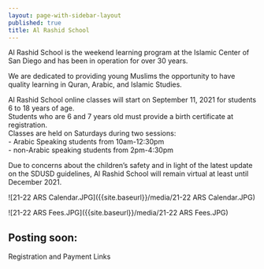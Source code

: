 ```yaml
---
layout: page-with-sidebar-layout
published: true
title: Al Rashid School
---
```

Al Rashid School is the weekend learning program at the Islamic Center of San Diego and has been in operation for over 30 years.

We are dedicated to providing young Muslims the opportunity to have quality learning in Quran, Arabic, and Islamic Studies.

Al Rashid School online classes will start on September 11, 2021 for students 6 to 18 years of age.  
Students who are 6 and 7 years old must provide a birth certificate at registration.  
Classes are held on Saturdays during two sessions:  
     - Arabic Speaking students from 10am-12:30pm  
     - non-Arabic speaking students from 2pm-4:30pm

Due to concerns about the children’s safety and in light of the latest update on the SDUSD guidelines, Al Rashid School will remain virtual at least until December 2021.

![21-22 ARS Calendar.JPG]({{site.baseurl}}/media/21-22 ARS Calendar.JPG)

![21-22 ARS Fees.JPG]({{site.baseurl}}/media/21-22 ARS Fees.JPG)

## Posting soon: 
Registration and Payment Links


<!--
Please fill out the Registration Form online to allow us to place each student in the appropriate classroom.
A Payment Form will be posted online soon to allow you to pay for the books and tuition.

## Please use following links: For registration
  <div class="row pt-10 pb-3">
    <div class="col-md-6 col-6 pb-3">
        <a class="btn btn-sm btn-warning" href="https://docs.google.com/forms/d/e/1FAIpQLSfHOSFa-gyfyaiH3f_iaEIxV9qziq86iLxzIUYnrupI9mLx9A/viewform?fbclid=IwAR02-Vu2ROj6GvKAZopUnR6btFcXpKP1I0pQrI5TIX5H7iov2MQFUmrtvbc" style="width: 100
        %;padding:12px;">Register Student</a>
    </div>
  </div>

For assistance with fees: [click here](https://docs.google.com/forms/u/0/d/19mbqgZOdgmCFgTmhr9It7FCWLBsApfr6msY_eW8EUsU/viewform?edit_requested=true).  

## Please use the buttons below to register and pay fees.

<div class="row pt-10 pb-3">
  <div class="col-md-6 col-6 pb-3">
      <a class="btn btn-sm btn-success" href="https://goodbricksapp.com/icsd.org/cause/al-rashid-school-registration-fee" style="width: 100%;padding:12px;">Registration Fees</a>
  </div>
  <div class="col-md-6 col-6 pb-3">
      <a class="btn btn-sm btn-success" href="https://goodbricksapp.com/icsd.org/cause/al-rashid-school-tuition" style="width: 100%;padding:12px;">Tuition Fees</a>
  </div>
</div>

![AlRashidVirtual.png](https://s3.us-west-2.amazonaws.com/cdn.goodbricks.org/static/media/icsd/alrashid%20school%20flyerr%20-%20updated.png)

![Al Rashid Virtual Academy Registration.png](https://s3.us-west-2.amazonaws.com/cdn.goodbricks.org/static/media/icsd/alrashidvirtualacademy-calendar-updated.png)

![Al Rashid Virtual Academy Tuition.png]({{site.baseurl}}/media/Al%20Rashid%20Virtual%20Academy%20Tuition.png)

![Al Rashid Virtual Academy Calendar.png]({{site.baseurl}}/media/Al%20Rashid%20Virtual%20Academy%20Calendar.png)

![ArshidSchool14andup.jpeg]({{site.baseurl}}/media/ArshidSchool14andup.jpeg)

<div class="row pt-10 pb-3">
    <div class="col-12 pb-3">
        <a class="btn btn-sm btn-warning" href="https://forms.gle/LwA8GGdQtQDWvPbQ8" style="width: 100%;padding:12px;white-space: normal;">Boys 14+ Tuition Free - Register here</a>
    </div>
  </div>
  
-->
